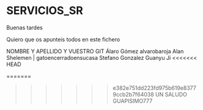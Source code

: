 # SERVICIOS_SR

Buenas tardes

Quiero que os apunteis todos en este fichero 

NOMBRE Y APELLIDO Y VUESTRO GIT
Álaro Gómez alvarobaroja
Alan Shelemen | gatoencerradoensucasa
Stefano Gonzalez
Guanyu Ji
<<<<<<< HEAD


=======
>>>>>>> e382e751dd223fd975b619e83779ccb2b7f64038
UN SALUDO GUAPISIMO777



